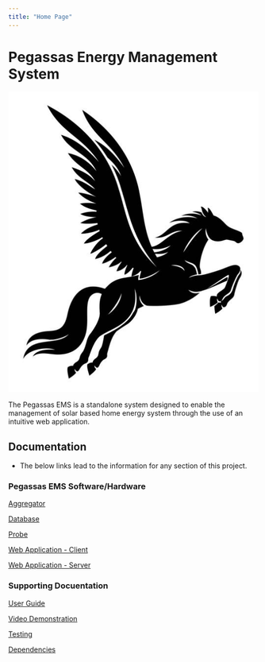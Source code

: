 ```yaml
---
title: "Home Page"
---
```


# Pegassas Energy Management System

![Pegasssas Logo](/images/pegasus_image.jpg)

The Pegassas EMS is a standalone system designed to enable the management of solar based home energy system through the use of an intuitive web application.

## Documentation

- The below links lead to the information for any section of this project.

### Pegassas EMS Software/Hardware

[Aggregator](https://m30819-2020.github.io/cw-code-t1/Aggregator)

[Database](https://m30819-2020.github.io/cw-code-t1/Database)

[Probe](https://m30819-2020.github.io/cw-code-t1/Probe)

[Web Application - Client](https://m30819-2020.github.io/cw-code-t1/WebAppC)

[Web Application - Server](https://m30819-2020.github.io/cw-code-t1/WebAppS)

### Supporting Docuentation

[User Guide](https://m30819-2020.github.io/cw-code-t1/UserGuide)

[Video Demonstration](https://m30819-2020.github.io/cw-code-t1/VideoDem)

[Testing](https://m30819-2020.github.io/cw-code-t1/Testing)

[Dependencies](https://m30819-2020.github.io/cw-code-t1/Dependencies)
